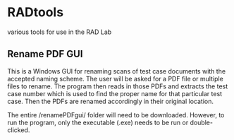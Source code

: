 # RADtools
various tools for use in the RAD Lab

## Rename PDF GUI
This is a Windows GUI for renaming scans of test case documents with the accepted naming scheme.
The user will be asked for a PDF file or multiple files to rename. The program then reads in 
those PDFs and extracts the test case number which is used to find the proper name for that
particular test case. Then the PDFs are renamed accordingly in their original location.

The entire /renamePDFgui/ folder will need to be downloaded. However, to run the program, only
the executable (.exe) needs to be run or double-clicked.
